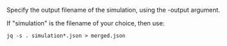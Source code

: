 Specify the output filename of the simulation, using the -output argument.

If "simulation" is the filename of your choice, then use:

```shell
jq -s . simulation*.json > merged.json
```

